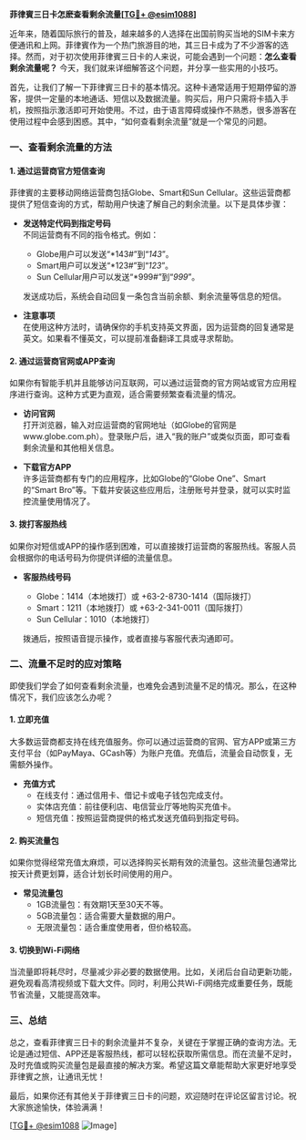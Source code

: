 **菲律賓三日卡怎麽查看剩余流量[[TG💪+ @esim1088](https://t.me/s/esim1088)]**

近年来，随着国际旅行的普及，越来越多的人选择在出国前购买当地的SIM卡来方便通讯和上网。菲律賓作为一个热门旅游目的地，其三日卡成为了不少游客的选择。然而，对于初次使用菲律賓三日卡的人来说，可能会遇到一个问题：**怎么查看剩余流量呢？** 今天，我们就来详细解答这个问题，并分享一些实用的小技巧。

首先，让我们了解一下菲律賓三日卡的基本情况。这种卡通常适用于短期停留的游客，提供一定量的本地通话、短信以及数据流量。购买后，用户只需将卡插入手机，按照指示激活即可开始使用。不过，由于语言障碍或操作不熟悉，很多游客在使用过程中会感到困惑。其中，“如何查看剩余流量”就是一个常见的问题。

### 一、查看剩余流量的方法

#### 1. **通过运营商官方短信查询**
菲律賓的主要移动网络运营商包括Globe、Smart和Sun Cellular。这些运营商都提供了短信查询的方式，帮助用户快速了解自己的剩余流量。以下是具体步骤：

- **发送特定代码到指定号码**  
  不同运营商有不同的指令格式。例如：
  - Globe用户可以发送“*143#”到“*143*”。
  - Smart用户可以发送“*123#”到“*123*”。
  - Sun Cellular用户可以发送“*999#”到“*999*”。

  发送成功后，系统会自动回复一条包含当前余额、剩余流量等信息的短信。

- **注意事项**  
  在使用这种方法时，请确保你的手机支持英文界面，因为运营商的回复通常是英文。如果看不懂英文，可以提前准备翻译工具或寻求帮助。

#### 2. **通过运营商官网或APP查询**
如果你有智能手机并且能够访问互联网，可以通过运营商的官方网站或官方应用程序进行查询。这种方式更为直观，适合需要频繁查看流量的情况。

- **访问官网**  
  打开浏览器，输入对应运营商的官网地址（如Globe的官网是www.globe.com.ph）。登录账户后，进入“我的账户”或类似页面，即可查看剩余流量和其他相关信息。

- **下载官方APP**  
  许多运营商都有专门的应用程序，比如Globe的“Globe One”、Smart的“Smart Bro”等。下载并安装这些应用后，注册账号并登录，就可以实时监控流量使用情况了。

#### 3. **拨打客服热线**
如果你对短信或APP的操作感到困难，可以直接拨打运营商的客服热线。客服人员会根据你的电话号码为你提供详细的流量信息。

- **客服热线号码**  
  - Globe：1414（本地拨打）或 +63-2-8730-1414（国际拨打）
  - Smart：1211（本地拨打）或 +63-2-341-0011（国际拨打）
  - Sun Cellular：1010（本地拨打）

  拨通后，按照语音提示操作，或者直接与客服代表沟通即可。

### 二、流量不足时的应对策略

即使我们学会了如何查看剩余流量，也难免会遇到流量不足的情况。那么，在这种情况下，我们应该怎么办呢？

#### 1. **立即充值**
大多数运营商都支持在线充值服务。你可以通过运营商的官网、官方APP或第三方支付平台（如PayMaya、GCash等）为账户充值。充值后，流量会自动恢复，无需额外操作。

- **充值方式**  
  - 在线支付：通过信用卡、借记卡或电子钱包完成支付。
  - 实体店充值：前往便利店、电信营业厅等地购买充值卡。
  - 短信充值：按照运营商提供的格式发送充值码到指定号码。

#### 2. **购买流量包**
如果你觉得经常充值太麻烦，可以选择购买长期有效的流量包。这些流量包通常比按天计费更划算，适合计划长时间使用的用户。

- **常见流量包**  
  - 1GB流量包：有效期1天至30天不等。
  - 5GB流量包：适合需要大量数据的用户。
  - 无限流量包：适合重度使用者，但价格较高。

#### 3. **切换到Wi-Fi网络**
当流量即将耗尽时，尽量减少非必要的数据使用。比如，关闭后台自动更新功能，避免观看高清视频或下载大文件。同时，利用公共Wi-Fi网络完成重要任务，既能节省流量，又能提高效率。

### 三、总结

总之，查看菲律賓三日卡的剩余流量并不复杂，关键在于掌握正确的查询方法。无论是通过短信、APP还是客服热线，都可以轻松获取所需信息。而在流量不足时，及时充值或购买流量包是最直接的解决方案。希望这篇文章能帮助大家更好地享受菲律賓之旅，让通讯无忧！

最后，如果你还有其他关于菲律賓三日卡的问题，欢迎随时在评论区留言讨论。祝大家旅途愉快，体验满满！

[[TG💪+ @esim1088](https://t.me/s/esim1088) ![Image](https://i.postimg.cc/4NQfJmqS/Snipaste-2025-05-13-00-14-12.png)]